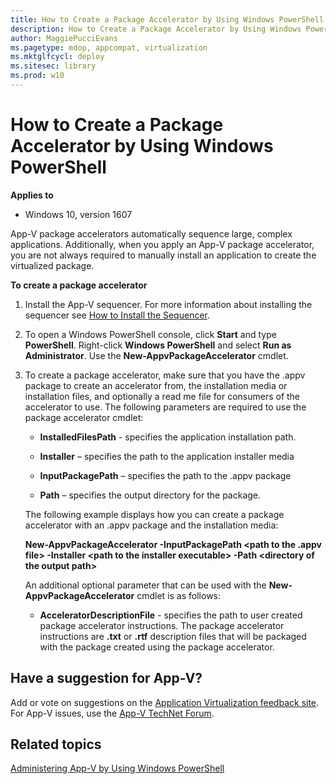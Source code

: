 ```yaml
---
title: How to Create a Package Accelerator by Using Windows PowerShell (Windows 10)
description: How to Create a Package Accelerator by Using Windows PowerShell
author: MaggiePucciEvans
ms.pagetype: mdop, appcompat, virtualization
ms.mktglfcycl: deploy
ms.sitesec: library
ms.prod: w10
---
```



# How to Create a Package Accelerator by Using Windows PowerShell

**Applies to**
-   Windows 10, version 1607

App-V package accelerators automatically sequence large, complex applications. Additionally, when you apply an App-V package accelerator, you are not always required to manually install an application to create the virtualized package.

**To create a package accelerator**

1.  Install the App-V sequencer. For more information about installing the sequencer see [How to Install the Sequencer](appv-install-the-sequencer.md).

2.  To open a Windows PowerShell console, click **Start** and type **PowerShell**. Right-click **Windows PowerShell** and select **Run as Administrator**. Use the **New-AppvPackageAccelerator** cmdlet.

3.  To create a package accelerator, make sure that you have the .appv package to create an accelerator from, the installation media or installation files, and optionally a read me file for consumers of the accelerator to use. The following parameters are required to use the package accelerator cmdlet:

    -   **InstalledFilesPath** - specifies the application installation path.

    -   **Installer** – specifies the path to the application installer media

    -   **InputPackagePath** – specifies the path to the .appv package

    -   **Path** – specifies the output directory for the package.

    The following example displays how you can create a package accelerator with an .appv package and the installation media:

    **New-AppvPackageAccelerator -InputPackagePath &lt;path to the .appv file&gt; -Installer &lt;path to the installer executable&gt; -Path &lt;directory of the output path&gt;**

    An additional optional parameter that can be used with the **New-AppvPackageAccelerator** cmdlet is as follows:

    -   **AcceleratorDescriptionFile** - specifies the path to user created package accelerator instructions. The package accelerator instructions are **.txt** or **.rtf** description files that will be packaged with the package created using the package accelerator.

## Have a suggestion for App-V?

Add or vote on suggestions on the [Application Virtualization feedback site](http://appv.uservoice.com/forums/280448-microsoft-application-virtualization).<br>For App-V issues, use the [App-V TechNet Forum](https://social.technet.microsoft.com/Forums/en-US/home?forum=mdopappv).

## Related topics

[Administering App-V by Using Windows PowerShell](appv-administering-appv-with-powershell.md)
